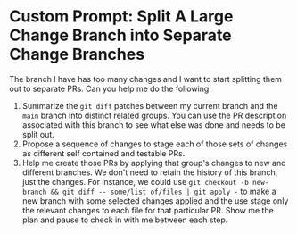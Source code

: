 # Custom Prompt: Split A Large Change Branch into Separate Change Branches

The branch I have has too many changes and I want to start splitting them out to separate PRs. Can you help me do the following:
1. Summarize the `git diff` patches between my current branch and the `main` branch into distinct related groups.  You can use the PR description associated with this branch to see what else was done and needs to be split out.
2. Propose a sequence of changes to stage each of those sets of changes as different self contained and testable PRs.
3. Help me create those PRs by applying that group's changes to new and different branches. We don't need to retain the history of this branch, just the changes.  For instance, we could use `git checkout -b new-branch && git diff -- some/list of/files | git apply -` to make a new branch with some selected changes applied and the use stage only the relevant changes to each file for that particular PR.
Show me the plan and pause to check in with me between each step.
